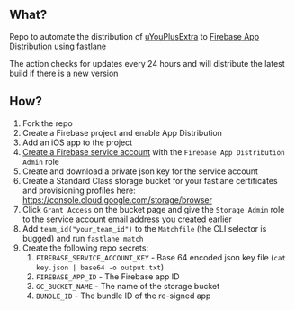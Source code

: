 ## What?

Repo to automate the distribution of [uYouPlusExtra](https://github.com/arichorn/uYouPlusExtra) to [Firebase App Distribution](https://firebase.google.com/docs/app-distribution) using [fastlane](https://fastlane.tools)

The action checks for updates every 24 hours and will distribute the latest build if there is a new version

## How?
1. Fork the repo
2. Create a Firebase project and enable App Distribution
3. Add an iOS app to the project
4. [Create a Firebase service account](https://console.cloud.google.com/projectselector2/iam-admin/serviceaccounts) with the `Firebase App Distribution Admin` role
5. Create and download a private json key for the service account
6. Create a Standard Class storage bucket for your fastlane certificates and provisioning profiles here: https://console.cloud.google.com/storage/browser
7. Click `Grant Access` on the bucket page and give the `Storage Admin` role to the service account email address you created earlier
8. Add `team_id("your_team_id")` to the `Matchfile` (the CLI selector is bugged) and run `fastlane match`
9. Create the following repo secrets:
   1. `FIREBASE_SERVICE_ACCOUNT_KEY` - Base 64 encoded json key file (`cat key.json | base64 -o output.txt`)
   2. `FIREBASE_APP_ID` - The Firebase app ID
   3. `GC_BUCKET_NAME` - The name of the storage bucket
   4. `BUNDLE_ID` - The bundle ID of the re-signed app